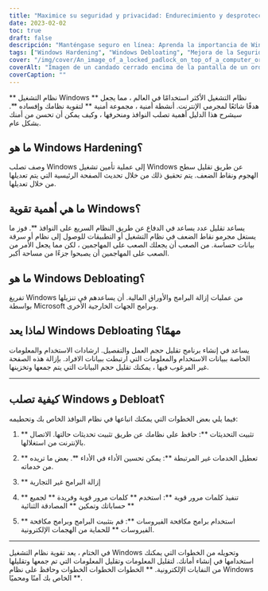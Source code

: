 ```yaml
---
title: "Maximice su seguridad y privacidad: Endurecimiento y desprotección de Windows"
date: 2023-02-02
toc: true
draft: false
descripción: "Manténgase seguro en línea: Aprenda la importancia de Windows Hardening y Debloating para mejorar la seguridad y la privacidad.."
tags: ["Windows Hardening", "Windows Debloating", "Mejora de la Seguridad", "Privacidad", "Ciberataques", "Seguridad del Sistema Operativo", "Sistema Operativo Windows", "Privacidad de Datos", "Ciberdelincuente", "Superficie de Ataque", "Vulnerabilidades", "Actualizaciones de seguridad", "Mecanismos de autenticación", "Software no deseado", "Mejora del rendimiento", "Recopilación de datos", "Autenticación de dos factores", "Software antivirus", "Software antimalware", "Información sensible", "Guía completa"].
cover: "/img/cover/An_image_of_a_locked_padlock_on_top_of_a_computer_or_laptop.png"
coverAlt: "Imagen de un candado cerrado encima de la pantalla de un ordenador o portátil, que simboliza las medidas de seguridad que pueden aplicarse mediante el endurecimiento y la desprotección de Windows."
coverCaption: ""
---
```



 ** نظام التشغيل Windows ** نظام التشغيل الأكثر استخدامًا في العالم ، مما يجعل هدفًا شائعًا لمجرمي الإنترنت. أنشطة أمنية ، مجموعة أمنية ** لتقوية نظامك وإفساده **. سيشرح هذا الدليل أهمية تصلب النوافذ ومنحرفها ، وكيف يمكن أن تحسن من أمنك بشكل عام.
 
 ## ما هو Windows Hardening؟
 وصف تصلب Windows إلى عملية تأمين تشغيل Windows عن طريق تقليل سطح الهجوم ونقاط الضعف. يتم تحقيق ذلك من خلال تحديث الصفحة الرئيسية التي يتم تعديلها من خلال تعديلها.
 
 ## ما هي أهمية تقوية Windows؟
 يساعد تقليل عدد يساعد في الدفاع عن طريق النظام السريع على النوافذ **. فوز ما يستغل مجرمو نقاط الضعف في نظام التشغيل أو التطبيقات للوصول إلى نظام أو سرقة بيانات حساسة. من الصعب أن يجعلك الصعب على المهاجمين ، لكن مما يجعل الأمر من الصعب على المهاجمين أن يصبحوا جزءًا من مساحة أكبر.
 
 ## ما هو Windows Debloating؟
 تفريغ Windows من عمليات إزالة البرامج والأوراق المالية. أن يساعدهم في تنزيلها بواسطة Microsoft وبرامج الجهات الخارجية الأخرى.
 
 ## لماذا يعد Windows Debloating مهمًا؟
 يساعد في إنشاء برنامج تقليل حجم العمل والتفصيل. ارشادات الاستخدام والمعلومات الخاصة ببيانات الاستخدام والمعلومات التي ارتبطت ببيانات الافراد. بإزالة هذه الصفحة غير المرغوب فيها ، يمكنك تقليل حجم البيانات التي يتم جمعها وتخزينها.
 
 ______
 
 ## كيفية تصلب Windows و Debloat؟
 فيما يلي بعض الخطوات التي يمكنك اتباعها في نظام النوافذ الخاص بك وتحطيمه:
 
 1. ** تثبيت التحديثات **: حافظ على نظامك عن طريق تثبيت تحديثات حالتها. الاتصال بالإنترنت من استغلالها.
 
 2. ** تعطيل الخدمات غير المرتبطة **: يمكن تحسين الأداء في الأداء **. بعض ما تريده من خدماته.
 
 3. ** إزالة البرامج غير التجارية
 
 4. ** تنفيذ كلمات مرور قوية **: استخدم ** كلمات مرور قوية وفريدة ** لجميع حساباتك وتمكين ** المصادقة الثنائية **
 
 5. ** استخدام برامج مكافحة الفيروسات **: قم بتثبيت البرامج وبرامج مكافحة الفيروسات ** للحماية من الهجمات الإلكترونية.
 
 ______
 
 في الختام ، يعد تقوية نظام التشغيل Windows وتحويله من الخطوات التي يمكنك استخدامها في إنشاء أمانك. لتقليل المعلومات وتقليل المعلومات التي تم جمعها وتقليلها من النفايات الإلكترونية. ** الخطوات الخطوات الخطوات وحافظ على نظام Windows الخاص بك آمنًا ومحميًا **.
